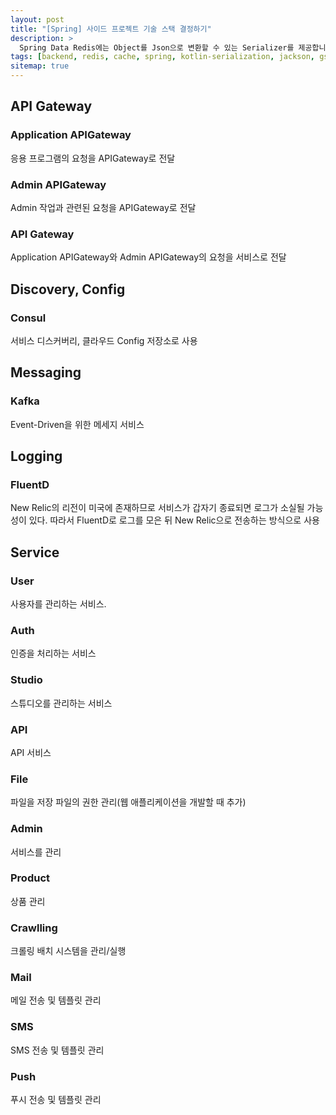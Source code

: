 ```yaml
---
layout: post
title: "[Spring] 사이드 프로젝트 기술 스택 결정하기"
description: >
  Spring Data Redis에는 Object를 Json으로 변환할 수 있는 Serializer를 제공합니다. Redis를 캐시 저장소로 사용할 때에도 이 Serializer를 이용하는데요. 이 Serializer를 이용해 List 타입을 반환하는 메소드에 캐시를 적용하면 예외가 발생합니다.
tags: [backend, redis, cache, spring, kotlin-serialization, jackson, gson]
sitemap: true
---
```


## API Gateway
### Application APIGateway
응용 프로그램의 요청을 APIGateway로 전달

### Admin APIGateway
Admin 작업과 관련된 요청을 APIGateway로 전달

### API Gateway
Application APIGateway와 Admin APIGateway의 요청을 서비스로 전달

## Discovery, Config
### Consul
서비스 디스커버리, 클라우드 Config 저장소로 사용

## Messaging
### Kafka
Event-Driven을 위한 메세지 서비스

## Logging
### FluentD
New Relic의 리전이 미국에 존재하므로 서비스가 갑자기 종료되면 로그가 소실될 가능성이 있다. 따라서 FluentD로 로그를 모은 뒤 New Relic으로 전송하는 방식으로 사용

## Service
### User
사용자를 관리하는 서비스.

### Auth
인증을 처리하는 서비스

### Studio
스튜디오를 관리하는 서비스

### API
API 서비스

### File
파일을 저장
파일의 권한 관리(웹 애플리케이션을 개발할 때 추가)

### Admin
서비스를 관리

### Product
상품 관리

### Crawlling
크롤링 배치 시스템을 관리/실행

### Mail
메일 전송 및 템플릿 관리

### SMS
SMS 전송 및 템플릿 관리

### Push
푸시 전송 및 템플릿 관리

